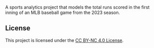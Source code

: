 A sports analytics project that models the total runs scored in the first inning of an MLB baseball game from the 2023 season.

## License

This project is licensed under the [CC BY-NC 4.0 License](https://creativecommons.org/licenses/by-nc/4.0/).

